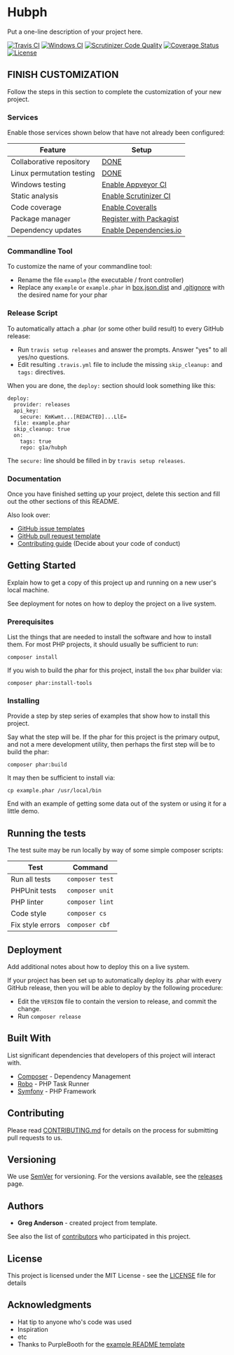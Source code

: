 # Hubph

Put a one-line description of your project here.

[![Travis CI](https://travis-ci.org/g1a/hubph.svg?branch=master)](https://travis-ci.org/g1a/hubph)
[![Windows CI](https://ci.appveyor.com/api/projects/status/{{PUT_APPVEYOR_STATUS_BADGE_ID_HERE}}?svg=true)](https://ci.appveyor.com/project/g1a/hubph)
[![Scrutinizer Code Quality](https://scrutinizer-ci.com/g/g1a/hubph/badges/quality-score.png?b=master)](https://scrutinizer-ci.com/g/g1a/hubph/?branch=master)
[![Coverage Status](https://coveralls.io/repos/github/g1a/hubph/badge.svg?branch=master)](https://coveralls.io/github/g1a/hubph?branch=master) 
[![License](https://img.shields.io/badge/license-MIT-408677.svg)](LICENSE)

<!-- 
There are two choices for LICENSE badges:

1. License using shields.io (above): Can contain any text you want, and has no prerequisites, but must be manually updated if you change the license.
2. License using poser.pugx.org (below): shows the license that Packagist.org read from your composer.json file. Must register with Packagist to use Poser.

[![License](https://poser.pugx.org/g1a/hubph/license)](https://github.com/g1a/hubph//master/LICENSE)
-->

## FINISH CUSTOMIZATION

Follow the steps in this section to complete the customization of your new project.

### Services

Enable those services shown below that have not already been configured:

| Feature                   | Setup
| ------------------------- | ----------------
| Collaborative repository  | [DONE](https://github.com/g1a/hubph)
| Linux permutation testing | [DONE](https://travis-ci.org/g1a/hubph)
| Windows testing           | [Enable Appveyor CI](https://ci.appveyor.com/projects/new)
| Static analysis           | [Enable Scrutinizer CI](https://scrutinizer-ci.com/g/new)
| Code coverage             | [Enable Coveralls](https://coveralls.io/repos/new)
| Package manager           | [Register with Packagist](https://packagist.org/packages/submit)
| Dependency updates        | [Enable Dependencies.io](https://app.dependencies.io/add-project)

### Commandline Tool

To customize the name of your commandline tool:

- Rename the file `example` (the executable / front controller)
- Replace any `example` or `example.phar` in [box.json.dist](/box.json.dist) and [.gitignore](/.gitignore) with the desired name for your phar

### Release Script

To automatically attach a .phar (or some other build result) to every GitHub release:

- Run `travis setup releases` and answer the prompts. Answer "yes" to all yes/no questions.
- Edit resulting `.travis.yml` file to include the missing `skip_cleanup:` and `tags:` directives.

When you are done, the `deploy:` section should look something like this:

```
deploy:
  provider: releases
  api_key:
    secure: KmKwmt...[REDACTED]...LlE=
  file: example.phar
  skip_cleanup: true
  on:
    tags: true
    repo: g1a/hubph
```

The `secure:` line should be filled in by `travis setup releases`.

### Documentation

Once you have finished setting up your project, delete this section and fill out the other sections of this README.

Also look over:

- [GitHub issue templates](https://github.com/g1a/hubph/issues/templates/edit)
- [GitHub pull request template](/.github/pull_request_template.md)
- [Contributing guide](/CONTRIBUTING) (Decide about your code of conduct)

## Getting Started

Explain how to get a copy of this project up and running on a new user's local machine.

See deployment for notes on how to deploy the project on a live system.

### Prerequisites

List the things that are needed to install the software and how to install them. For most PHP projects, it should usually be sufficient to run:

```
composer install
```

If you wish to build the phar for this project, install the `box` phar builder via:

```
composer phar:install-tools
```

### Installing

Provide a step by step series of examples that show how to install this project.

Say what the step will be. If the phar for this project is the primary output, and not a mere development utility, then perhaps the first step will be to build the phar:

```
composer phar:build
```

It may then be sufficient to install via:

```
cp example.phar /usr/local/bin
```

End with an example of getting some data out of the system or using it for a little demo.

## Running the tests

The test suite may be run locally by way of some simple composer scripts:

| Test             | Command
| ---------------- | ---
| Run all tests    | `composer test`
| PHPUnit tests    | `composer unit`
| PHP linter       | `composer lint`
| Code style       | `composer cs`     
| Fix style errors | `composer cbf`


## Deployment

Add additional notes about how to deploy this on a live system.

If your project has been set up to automatically deploy its .phar with every GitHub release, then you will be able to deploy by the following procedure:

- Edit the `VERSION` file to contain the version to release, and commit the change.
- Run `composer release`

## Built With

List significant dependencies that developers of this project will interact with.

* [Composer](https://getcomposer.org/) - Dependency Management
* [Robo](https://robo.li/) - PHP Task Runner
* [Symfony](https://symfony.com/) - PHP Framework

## Contributing

Please read [CONTRIBUTING.md](CONTRIBUTING.md) for details on the process for submitting pull requests to us.

## Versioning

We use [SemVer](http://semver.org/) for versioning. For the versions available, see the [releases](https://github.com/g1a/hubph/releases) page.

## Authors

* **Greg Anderson** - created project from template.

See also the list of [contributors](https://github.com/g1a/hubph/contributors) who participated in this project.

## License

This project is licensed under the MIT License - see the [LICENSE](LICENSE) file for details

## Acknowledgments

* Hat tip to anyone who's code was used
* Inspiration
* etc
* Thanks to PurpleBooth for the [example README template](https://gist.github.com/PurpleBooth/109311bb0361f32d87a2)
